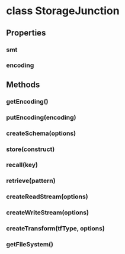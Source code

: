 # class StorageJunction

## Properties

### smt

### encoding

## Methods

### getEncoding()

### putEncoding(encoding)

### createSchema(options)

### store(construct)

### recall(key)

### retrieve(pattern)

### createReadStream(options)

### createWriteStream(options)

### createTransform(tfType, options)

### getFileSystem()
